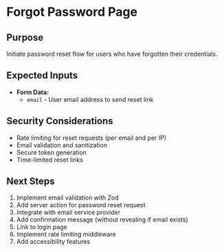 # Forgot Password Page

## Purpose
Initiate password reset flow for users who have forgotten their credentials.

## Expected Inputs
- **Form Data:**
  - `email` - User email address to send reset link

## Security Considerations
- Rate limiting for reset requests (per email and per IP)
- Email validation and sanitization
- Secure token generation
- Time-limited reset links

## Next Steps
1. Implement email validation with Zod
2. Add server action for password reset request
3. Integrate with email service provider
4. Add confirmation message (without revealing if email exists)
5. Link to login page
6. Implement rate limiting middleware
7. Add accessibility features